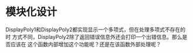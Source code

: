 # 模块化设计
DisplayPoly1和DisplayPoly2都实现显示一个多项式，但在处理多项式不存在的时
方式不同，DisplayPoly2除了返回错误信息外还会打印一个出错信息。那么是否应该在
这个函数内部增加这个功能呢？还是在该函数外部处理呢？

